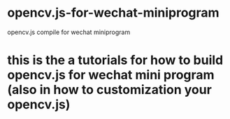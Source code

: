 # opencv.js-for-wechat-miniprogram
opencv.js compile for wechat miniprogram
# this is the a tutorials for how to build opencv.js for wechat mini program (also in how to customization your opencv.js)

